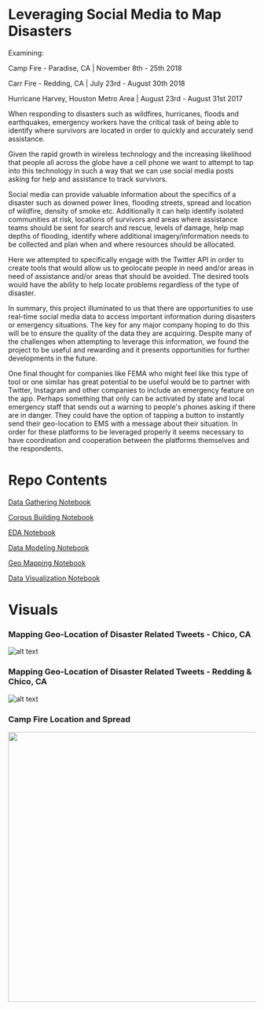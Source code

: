 # Leveraging Social Media to Map Disasters

Examining: 

Camp Fire - Paradise, CA | November 8th - 25th 2018

Carr Fire - Redding, CA | July 23rd - August 30th 2018

Hurricane Harvey, Houston Metro Area | August 23rd - August 31st 2017

When responding to disasters such as wildfires, hurricanes, floods and earthquakes,  emergency workers have the critical task of being able to identify where survivors are located in order to quickly and accurately send assistance. 

Given the rapid growth in wireless technology and the increasing likelihood that people all across the globe have a cell phone we want to attempt to tap into this technology in such a way that we can use social media posts asking for help and assistance to track survivors.

Social media can provide valuable information about the specifics of a disaster such as downed power lines, flooding streets, spread and location of wildfire, density of smoke etc. Additionally it can help identify isolated communities at risk, locations of survivors and areas where assistance teams should be sent for search and rescue, levels of damage, help map depths of flooding, identify where additional imagery/information needs to be collected and plan when and where resources should be allocated.

Here we attempted to specifically engage with the Twitter API in order to create tools that would allow us to geolocate people in need and/or areas in need of assistance and/or areas that should be avoided. The desired tools would have the ability to help locate problems regardless of the type of disaster.

In summary, this project illuminated to us that there are opportunities to use real-time social media data to access important information during disasters or emergency situations. The key for any major company hoping to do this will be to ensure the quality of the data they are acquiring. Despite many of the challenges when attempting to leverage this information, we found the project to be useful and rewarding and it presents opportunities for further developments in the future.

One final thought for companies like FEMA who might feel like this type of tool or one similar has great potential to be useful would be to partner with Twitter, Instagram and other companies to include an emergency feature on the app. Perhaps something that only can be activated by state and local emergency staff that sends out a warning to people's phones asking if there are in danger. They could have the option of tapping a button to instantly send their geo-location to EMS with a message about their situation. In order for these platforms to be leveraged properly it seems necessary to have coordination and cooperation between the platforms themselves and the respondents. 

# Repo Contents

[Data Gathering Notebook](https://github.com/pwalesdi/Mapping_Disasters/blob/master/1.twitter_API.ipynb)

[Corpus Building Notebook](https://github.com/pwalesdi/Mapping_Disasters/blob/master/2.build_disaster_corpus.ipynb)

[EDA Notebook](https://github.com/pwalesdi/Mapping_Disasters/blob/master/3.EDA_clustering.ipynb)

[Data Modeling Notebook](https://github.com/pwalesdi/Mapping_Disasters/blob/master/4.modeling.ipynb)

[Geo Mapping Notebook](https://github.com/pwalesdi/Mapping_Disasters/blob/master/5.google_maps_plotting.ipynb)

[Data Visualization Notebook]()

# Visuals

### Mapping Geo-Location of Disaster Related Tweets - Chico, CA
![alt text](https://github.com/pwalesdi/Mapping_Disasters/blob/master/images/satellite-Chico.png "Chico, CA")
<space>
	
### Mapping Geo-Location of Disaster Related Tweets - Redding & Chico, CA
![alt text](https://github.com/pwalesdi/Mapping_Disasters/blob/master/images/satellite-Overview.png "Carr Fire & Camp Fire")
<space>
<space>

### Camp Fire Location and Spread
<p align="center">
  <img width="750" height="550" src="https://github.com/pwalesdi/Mapping_Disasters/blob/master/images/camp_fire.jpeg">
</p>



